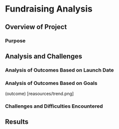 # Fundraising Analysis
## Overview of Project
### Purpose
## Analysis and Challenges
### Analysis of Outcomes Based on Launch Date
### Analysis of Outcomes Based on Goals
(outcome) [reasources/trend.png]

### Challenges and Difficulties Encountered
## Results
